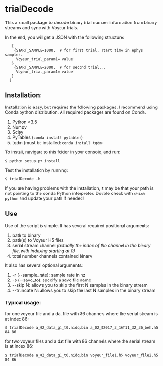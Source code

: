 # trialDecode

This a small package to decode binary trial number information from binary streams 
and sync with Voyeur trials.

In the end, you will get a JSON with the following structure:

       [
        {START_SAMPLE=1000,  # for first trial, start time in ephys samples.
         Voyeur_trial_param1='value'
       }
        {START_SAMPLE=2000,  # for second trial...
         Voyeur_trial_param1='value'
       }
      ]
       
## Installation:
Installation is easy, but requires the following packages. I recommend using Conda python distribution.
All required packages are found on Conda.

1. Python >3.5
2. Numpy
3. Scipy
4. PyTables (`conda install pytables`)
5. tqdm (must be installed: `conda install tqdm`)

To install, navigate to this folder in your console, and run:

`$ python setup.py install`

Test the installation by running:

`$ trialDecode -h`

If you are having problems with the installation, it may be that your path is not pointing to the conda
Python interpreter. Double check with `which python` and update your path if needed!


## Use
Use of the script is simple. It has several required positional arguments:


1. path to binary
2. path(s) to Voyeur H5 files
3. serial stream channel _(actually the index of the channel in the binary file, with indexing starting at 0)_
4. total number channels contained binary


It also has several optional arguments.:
1. -r (--sample_rate): sample rate in hz
2. -s (--save_to): specify a save file name
3. --skip N: allows you to skip the first N samples in the binary stream
4. --truncate N: allows you to skip the last N samples in the binary stream

### Typical usage:
for one voyeur file and a dat file with 86 channels where the serial stream is at index 86:
```
$ trialDecode a_02_data_g1_t0.nidq.bin a_02_D2017_3_16T11_32_36_beh.h5 84 86
```

for two voyeur files and a dat file with 86 channels where the serial stream is at index 86:
```
$ trialDecode a_02_data_g1_t0.nidq.bin voyeur_file1.h5 voyeur_file2.h5 84 86
```
